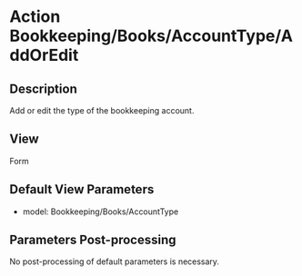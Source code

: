 # Action Bookkeeping/Books/AccountType/AddOrEdit

## Description

Add or edit the type of the bookkeeping account.

## View

Form

## Default View Parameters

* model: Bookkeeping/Books/AccountType

## Parameters Post-processing

No post-processing of default parameters is necessary.
